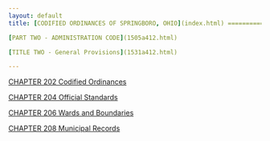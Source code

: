 ```yaml
---
layout: default 
title: [CODIFIED ORDINANCES OF SPRINGBORO, OHIO](index.html) =====================================================

[PART TWO - ADMINISTRATION CODE](1505a412.html)

[TITLE TWO - General Provisions](1531a412.html)

---
```


[CHAPTER 202 Codified Ordinances](153aa412.html)

[CHAPTER 204 Official Standards](15e0a412.html)

[CHAPTER 206 Wards and Boundaries](15f1a412.html)

[CHAPTER 208 Municipal Records](1613a412.html)
